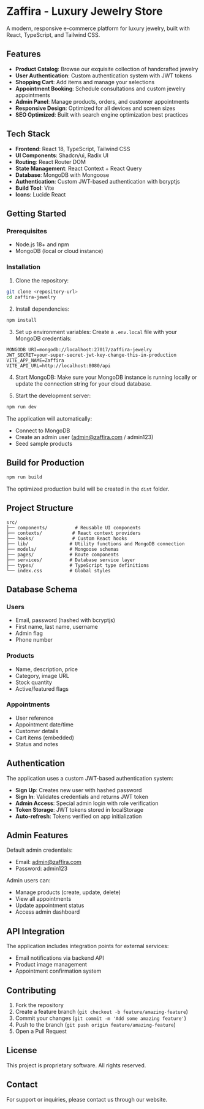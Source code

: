 # Zaffira - Luxury Jewelry Store

A modern, responsive e-commerce platform for luxury jewelry, built with React, TypeScript, and Tailwind CSS.

## Features

- **Product Catalog**: Browse our exquisite collection of handcrafted jewelry
- **User Authentication**: Custom authentication system with JWT tokens
- **Shopping Cart**: Add items and manage your selections
- **Appointment Booking**: Schedule consultations and custom jewelry appointments
- **Admin Panel**: Manage products, orders, and customer appointments
- **Responsive Design**: Optimized for all devices and screen sizes
- **SEO Optimized**: Built with search engine optimization best practices

## Tech Stack

- **Frontend**: React 18, TypeScript, Tailwind CSS
- **UI Components**: Shadcn/ui, Radix UI
- **Routing**: React Router DOM
- **State Management**: React Context + React Query
- **Database**: MongoDB with Mongoose
- **Authentication**: Custom JWT-based authentication with bcryptjs
- **Build Tool**: Vite
- **Icons**: Lucide React

## Getting Started

### Prerequisites

- Node.js 18+ and npm
- MongoDB (local or cloud instance)

### Installation

1. Clone the repository:
```bash
git clone <repository-url>
cd zaffira-jewelry
```

2. Install dependencies:
```bash
npm install
```

3. Set up environment variables:
Create a `.env.local` file with your MongoDB credentials:
```
MONGODB_URI=mongodb://localhost:27017/zaffira-jewelry
JWT_SECRET=your-super-secret-jwt-key-change-this-in-production
VITE_APP_NAME=Zaffira
VITE_API_URL=http://localhost:8080/api
```

4. Start MongoDB:
Make sure your MongoDB instance is running locally or update the connection string for your cloud database.

5. Start the development server:
```bash
npm run dev
```

The application will automatically:
- Connect to MongoDB
- Create an admin user (admin@zaffira.com / admin123)
- Seed sample products

## Build for Production

```bash
npm run build
```

The optimized production build will be created in the `dist` folder.

## Project Structure

```
src/
├── components/          # Reusable UI components
├── contexts/           # React context providers
├── hooks/              # Custom React hooks
├── lib/               # Utility functions and MongoDB connection
├── models/            # Mongoose schemas
├── pages/             # Route components
├── services/          # Database service layer
├── types/             # TypeScript type definitions
└── index.css          # Global styles
```

## Database Schema

### Users
- Email, password (hashed with bcryptjs)
- First name, last name, username
- Admin flag
- Phone number

### Products
- Name, description, price
- Category, image URL
- Stock quantity
- Active/featured flags

### Appointments
- User reference
- Appointment date/time
- Customer details
- Cart items (embedded)
- Status and notes

## Authentication

The application uses a custom JWT-based authentication system:

- **Sign Up**: Creates new user with hashed password
- **Sign In**: Validates credentials and returns JWT token
- **Admin Access**: Special admin login with role verification
- **Token Storage**: JWT tokens stored in localStorage
- **Auto-refresh**: Tokens verified on app initialization

## Admin Features

Default admin credentials:
- Email: admin@zaffira.com
- Password: admin123

Admin users can:
- Manage products (create, update, delete)
- View all appointments
- Update appointment status
- Access admin dashboard

## API Integration

The application includes integration points for external services:
- Email notifications via backend API
- Product image management
- Appointment confirmation system

## Contributing

1. Fork the repository
2. Create a feature branch (`git checkout -b feature/amazing-feature`)
3. Commit your changes (`git commit -m 'Add some amazing feature'`)
4. Push to the branch (`git push origin feature/amazing-feature`)
5. Open a Pull Request

## License

This project is proprietary software. All rights reserved.

## Contact

For support or inquiries, please contact us through our website.